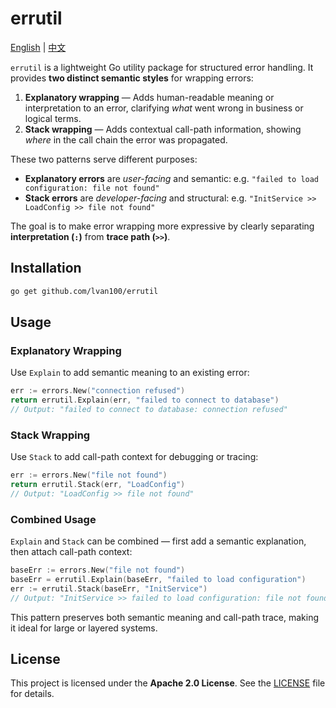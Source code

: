# errutil

[English](README.md) | [中文](README_CN.md)

`errutil` is a lightweight Go utility package for structured error handling.
It provides **two distinct semantic styles** for wrapping errors:

1. **Explanatory wrapping** — Adds human-readable meaning or interpretation to an error, clarifying *what* went wrong in
   business or logical terms.
2. **Stack wrapping** — Adds contextual call-path information, showing *where* in the call chain the error was
   propagated.

These two patterns serve different purposes:

* **Explanatory errors** are *user-facing* and semantic:
  e.g. `"failed to load configuration: file not found"`
* **Stack errors** are *developer-facing* and structural:
  e.g. `"InitService >> LoadConfig >> file not found"`

The goal is to make error wrapping more expressive by clearly separating **interpretation (`:`)** from **trace
path (`>>`)**.

## Installation

```bash
go get github.com/lvan100/errutil
```

## Usage

### Explanatory Wrapping

Use `Explain` to add semantic meaning to an existing error:

```go
err := errors.New("connection refused")
return errutil.Explain(err, "failed to connect to database")
// Output: "failed to connect to database: connection refused"
```

### Stack Wrapping

Use `Stack` to add call-path context for debugging or tracing:

```go
err := errors.New("file not found")
return errutil.Stack(err, "LoadConfig")
// Output: "LoadConfig >> file not found"
```

### Combined Usage

`Explain` and `Stack` can be combined — first add a semantic explanation,  
then attach call-path context:

```go
baseErr := errors.New("file not found")
baseErr = errutil.Explain(baseErr, "failed to load configuration")
err := errutil.Stack(baseErr, "InitService")
// Output: "InitService >> failed to load configuration: file not found"
````

This pattern preserves both semantic meaning and call-path trace,
making it ideal for large or layered systems.

## License

This project is licensed under the **Apache 2.0 License**.
See the [LICENSE](../../Downloads/errutil-main/LICENSE) file for details.
